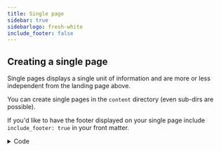```yaml
---
title: Single page
sidebar: true
sidebarlogo: fresh-white
include_footer: false
---
```


## Creating a single page

Single pages displays a single unit of information and are more or less
independent from the landing page above.

You can create single pages in the `content` directory (even sub-dirs are
possible).

If you'd like to have the footer displayed on your single page include
`include_footer: true` in your front matter.

<details>
<summary>Code</summary>

```yaml
---
title: AGB
sidebar: true # or false to display the sidebar
sidebarlogo: fresh-white-alt # From (static/images/logo/)
include_footer: true # or false to display the footer
---
```

</details>
